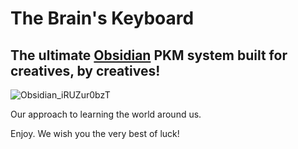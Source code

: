# The Brain's Keyboard

## The ultimate [Obsidian](https://obsidian.md/) PKM system built for creatives, by creatives!

![Obsidian_iRUZur0bzT](https://github.com/user-attachments/assets/2a4b6bd2-e9ff-4212-beac-bd0ddaf759ef)

Our approach to learning the world around us.

Enjoy. We wish you the very best of luck!
